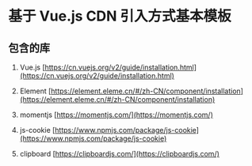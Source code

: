 # 基于 Vue.js CDN 引入方式基本模板

## 包含的库

1. Vue.js [https://cn.vuejs.org/v2/guide/installation.html](https://cn.vuejs.org/v2/guide/installation.html)

2. Element [https://element.eleme.cn/#/zh-CN/component/installation](https://element.eleme.cn/#/zh-CN/component/installation)

3. momentjs [https://momentjs.com/](https://momentjs.com/)

4. js-cookie [https://www.npmjs.com/package/js-cookie](https://www.npmjs.com/package/js-cookie)

5. clipboard [https://clipboardjs.com/](https://clipboardjs.com/)
